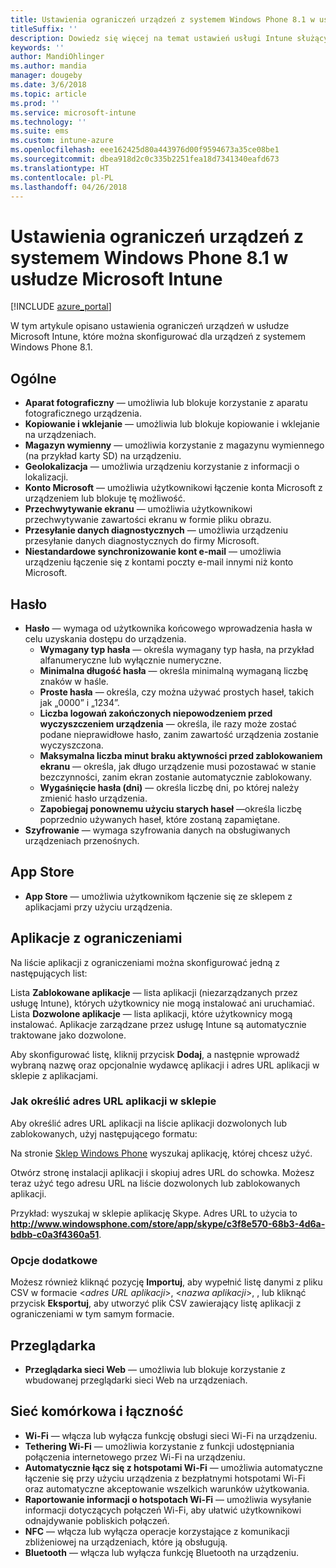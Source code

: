 ```yaml
---
title: Ustawienia ograniczeń urządzeń z systemem Windows Phone 8.1 w usłudze Microsoft Intune
titleSuffix: ''
description: Dowiedz się więcej na temat ustawień usługi Intune służących do kontrolowania ustawień i funkcjonalności na urządzeniach z systemem Windows Phone 8.1.
keywords: ''
author: MandiOhlinger
ms.author: mandia
manager: dougeby
ms.date: 3/6/2018
ms.topic: article
ms.prod: ''
ms.service: microsoft-intune
ms.technology: ''
ms.suite: ems
ms.custom: intune-azure
ms.openlocfilehash: eee162425d80a443976d00f9594673a35ce08be1
ms.sourcegitcommit: dbea918d2c0c335b2251fea18d7341340eafd673
ms.translationtype: HT
ms.contentlocale: pl-PL
ms.lasthandoff: 04/26/2018
---
```

# <a name="microsoft-intune-windows-phone-81-device-restriction-settings"></a>Ustawienia ograniczeń urządzeń z systemem Windows Phone 8.1 w usłudze Microsoft Intune

[!INCLUDE [azure_portal](./includes/azure_portal.md)]

W tym artykule opisano ustawienia ograniczeń urządzeń w usłudze Microsoft Intune, które można skonfigurować dla urządzeń z systemem Windows Phone 8.1.


## <a name="general"></a>Ogólne

-   **Aparat fotograficzny** — umożliwia lub blokuje korzystanie z aparatu fotograficznego urządzenia.
-   **Kopiowanie i wklejanie** — umożliwia lub blokuje kopiowanie i wklejanie na urządzeniach.
-   **Magazyn wymienny** — umożliwia korzystanie z magazynu wymiennego (na przykład karty SD) na urządzeniu.
-   **Geolokalizacja** — umożliwia urządzeniu korzystanie z informacji o lokalizacji.
-   **Konto Microsoft** — umożliwia użytkownikowi łączenie konta Microsoft z urządzeniem lub blokuje tę możliwość.
-   **Przechwytywanie ekranu** — umożliwia użytkownikowi przechwytywanie zawartości ekranu w formie pliku obrazu.
-   **Przesyłanie danych diagnostycznych** — umożliwia urządzeniu przesyłanie danych diagnostycznych do firmy Microsoft.
-   **Niestandardowe synchronizowanie kont e-mail** — umożliwia urządzeniu łączenie się z kontami poczty e-mail innymi niż konto Microsoft.

## <a name="password"></a>Hasło

-   **Hasło** — wymaga od użytkownika końcowego wprowadzenia hasła w celu uzyskania dostępu do urządzenia.
    -   **Wymagany typ hasła** — określa wymagany typ hasła, na przykład alfanumeryczne lub wyłącznie numeryczne.
    -   **Minimalna długość hasła** — określa minimalną wymaganą liczbę znaków w haśle.
    -   **Proste hasła** — określa, czy można używać prostych haseł, takich jak „0000” i „1234”.
    -   **Liczba logowań zakończonych niepowodzeniem przed wyczyszczeniem urządzenia** — określa, ile razy może zostać podane nieprawidłowe hasło, zanim zawartość urządzenia zostanie wyczyszczona.
    -   **Maksymalna liczba minut braku aktywności przed zablokowaniem ekranu** — określa, jak długo urządzenie musi pozostawać w stanie bezczynności, zanim ekran zostanie automatycznie zablokowany.
    -   **Wygaśnięcie hasła (dni)** — określa liczbę dni, po której należy zmienić hasło urządzenia.
    -   **Zapobiegaj ponownemu użyciu starych haseł** —określa liczbę poprzednio używanych haseł, które zostaną zapamiętane.
-   **Szyfrowanie** — wymaga szyfrowania danych na obsługiwanych urządzeniach przenośnych.

## <a name="app-store"></a>App Store

-   **App Store** — umożliwia użytkownikom łączenie się ze sklepem z aplikacjami przy użyciu urządzenia.

## <a name="restricted-apps"></a>Aplikacje z ograniczeniami

Na liście aplikacji z ograniczeniami można skonfigurować jedną z następujących list:

Lista **Zablokowane aplikacje** — lista aplikacji (niezarządzanych przez usługę Intune), których użytkownicy nie mogą instalować ani uruchamiać.
Lista **Dozwolone aplikacje** — lista aplikacji, które użytkownicy mogą instalować. Aplikacje zarządzane przez usługę Intune są automatycznie traktowane jako dozwolone.

Aby skonfigurować listę, kliknij przycisk **Dodaj**, a następnie wprowadź wybraną nazwę oraz opcjonalnie wydawcę aplikacji i adres URL aplikacji w sklepie z aplikacjami.

### <a name="how-to-specify-the-url-to-an-app-in-the-store"></a>Jak określić adres URL aplikacji w sklepie

Aby określić adres URL aplikacji na liście aplikacji dozwolonych lub zablokowanych, użyj następującego formatu:

Na stronie [Sklep Windows Phone](https://www.microsoft.com/store/apps/windows-phone) wyszukaj aplikację, której chcesz użyć.

Otwórz stronę instalacji aplikacji i skopiuj adres URL do schowka. Możesz teraz użyć tego adresu URL na liście dozwolonych lub zablokowanych aplikacji.

Przykład: wyszukaj w sklepie aplikację Skype. Adres URL to użycia to **http://www.windowsphone.com/store/app/skype/c3f8e570-68b3-4d6a-bdbb-c0a3f4360a51**.



### <a name="additional-options"></a>Opcje dodatkowe

Możesz również kliknąć pozycję **Importuj**, aby wypełnić listę danymi z pliku CSV w formacie <*adres URL aplikacji*>, <*nazwa aplikacji*>, <app publisher>, lub kliknąć przycisk **Eksportuj**, aby utworzyć plik CSV zawierający listę aplikacji z ograniczeniami w tym samym formacie.


## <a name="browser"></a>Przeglądarka

-   **Przeglądarka sieci Web** — umożliwia lub blokuje korzystanie z wbudowanej przeglądarki sieci Web na urządzeniach.

## <a name="cellular-and-connectivity"></a>Sieć komórkowa i łączność

-   **Wi-Fi** — włącza lub wyłącza funkcję obsługi sieci Wi-Fi na urządzeniu.
-   **Tethering Wi-Fi** — umożliwia korzystanie z funkcji udostępniania połączenia internetowego przez Wi-Fi na urządzeniu.
-   **Automatycznie łącz się z hotspotami Wi-Fi** — umożliwia automatyczne łączenie się przy użyciu urządzenia z bezpłatnymi hotspotami Wi-Fi oraz automatyczne akceptowanie wszelkich warunków użytkowania.
-   **Raportowanie informacji o hotspotach Wi-Fi** — umożliwia wysyłanie informacji dotyczących połączeń Wi-Fi, aby ułatwić użytkownikowi odnajdywanie pobliskich połączeń.
-   **NFC** — włącza lub wyłącza operacje korzystające z komunikacji zbliżeniowej na urządzeniach, które ją obsługują.
-   **Bluetooth** — włącza lub wyłącza funkcję Bluetooth na urządzeniu.
